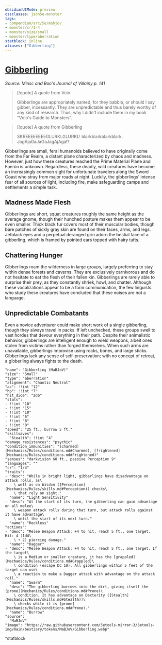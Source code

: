 ```yaml
---
obsidianUIMode: preview
cssclasses: json5e-monster
tags:
- compendium/src/5e/mabjov
- monster/cr/1-4
- monster/size/small
- monster/type/aberration
statblock: inline
aliases: ["Gibberling"]
---
```

# [Gibberling](Mechanics\bestiary\aberration/gibberling-mabjov.md)
*Source: Minsc and Boo's Journal of Villainy p. 141*  

> [!quote] A quote from Volo  
> 
> Gibberlings are appropriately named, for they babble, or should I say gibber, incessantly. They are unpredictable and thus barely worthy of any kind of research. Thus, why I didn't include them in my book "Volo's Guide to Monsters".

> [!quote] A quote from Gibberling  
> 
> SKREEEEEEEEGLURKLGLURKL! blarkblarkblarkblark. JagAjaGaJaGaJagAjAga!?

Gibberlings are small, feral humanoids believed to have originally come from the Far Realm, a distant plane characterized by chaos and madness. However, just how these creatures reached the Prime Material Plane and Faerûn is unknown. Regardless, these deadly, wild creatures have become an increasingly common sight for unfortunate travelers along the Sword Coast who stray from major roads at night. Luckily, the gibberlings' intense fear of all sources of light, including fire, make safeguarding camps and settlements a simple task.

## Madness Made Flesh

Gibberlings are short, squat creatures roughly the same height as the average gnome, though their hunched posture makes them appear to be even smaller. Thick black fur covers most of their muscular bodies, though bare patches of sickly gray skin are found on their faces, arms, and legs. Jetblack eyes and a perpetual deranged grin adorn the bestial face of a gibberling, which is framed by pointed ears topped with hairy tufts.

## Chattering Hunger

Gibberlings roam the wilderness in large groups, largely preferring to stay within dense forests and caverns. They are exclusively carnivorous and do not hesitate to eat the flesh of their fallen kin. Gibberlings are rarely able to surprise their prey, as they constantly shriek, howl, and chatter. Although these vocalizations appear to be a form communication, the few linguists who study these creatures have concluded that these noises are not a language.

## Unpredictable Combatants

Even a novice adventurer could make short work of a single gibberling, though they always travel in packs. If left unchecked, these groups swell to vast hordes that devour everything in their path. Despite their animalistic behavior, gibberlings are intelligent enough to wield weapons, albeit ones stolen from victims rather than forged themselves. When such arms are unavailable, gibberlings improvise using rocks, bones, and large sticks. Gibberlings lack any sense of self-preservation; with no concept of retreat, a gibberling always fights to the death.

```statblock
"name": "Gibberling (MaBJoV)"
"size": "Small"
"type": "aberration"
"alignment": "Chaotic Neutral"
"ac": !!int "12"
"hp": !!int "7"
"hit_dice": "2d6"
"stats":
- !!int "10"
- !!int "15"
- !!int "10"
- !!int "6"
- !!int "8"
- !!int "8"
"speed": "25 ft., burrow 5 ft."
"skillsaves":
  "Stealth": !!int "4"
"damage_resistances": "psychic"
"condition_immunities": "[charmed](Mechanics/Rules/conditions.md#Charmed), [frightened](Mechanics/Rules/conditions.md#Frightened)"
"senses": "darkvision 60 ft., passive Perception 9"
"languages": ""
"cr": "1/4"
"traits":
- "desc": "While in bright light, gibberlings have disadvantage on attack rolls, as\
    \ well as on Wisdom ([Perception](Mechanics/Rules/skills.md#Perception)) checks\
    \ that rely on sight."
  "name": "Light Sensitivity"
- "desc": "At the start of its turn, the gibberling can gain advantage on all melee\
    \ weapon attack rolls during that turn, but attack rolls against it have advantage\
    \ until the start of its next turn."
  "name": "Reckless"
"actions":
- "desc": "Melee Weapon Attack: +4 to hit, reach 5 ft., one target. Hit: 4 (1d4\
    \ + 2) piercing damage."
  "name": "Dagger"
- "desc": "Melee Weapon Attack: +4 to hit, reach 5 ft., one target. If the target\
    \ is a Medium or smaller creature, it has the [grappled](Mechanics/Rules/conditions.md#Grappled)\
    \ condition (escape DC 10). All gibberlings within 5 feet of the target can use\
    \ a reaction to make a Dagger attack with advantage on the attack roll."
  "name": "Swarm"
- "desc": "The gibberling burrows into the dirt, giving itself the [prone](Mechanics/Rules/conditions.md#Prone)\
    \ condition. It has advantage on Dexterity ([Stealth](Mechanics/Rules/skills.md#Stealth))\
    \ checks while it is [prone](Mechanics/Rules/conditions.md#Prone)."
  "name": "Burrow"
"source":
- "MaBJoV"
"image": "https://raw.githubusercontent.com/5etools-mirror-3/5etools-img/main/bestiary/tokens/MaBJoV/Gibberling.webp"
```
^statblock